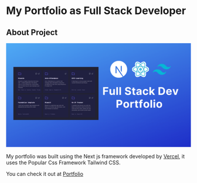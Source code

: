 # My Portfolio as Full Stack Developer



## About Project

![Project Screenshot](portfolio.png)

My portfolio was built using the Next js framework developed by [Vercel](https://vercel.com), it uses the Popular Css Framework Tailwind CSS.



You can check it out at [Portfolio](https://aminet-aminet.vercel.app/)


